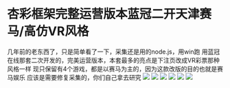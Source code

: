# 杏彩框架完整运营版本蓝冠二开天津赛马/高仿VR风格

几年前的老东西了，只是简单看了一下，采集还是用的node.js，用win跑
用蓝冠在线那套二次开发的，完美运营版本，本套最多的亮点是下注页改成VR彩票那种风格一样
现只保留有4个游戏，都是以赛马为主的，因为这款改版的目的也就是赛马娱乐
应该是需要修复采集的，你们自己拿去研究
[![](https://wukongymw.com/wp-content/uploads/2022/11/1667296462-598dd15945ae788.png)](https://wukongymw.com/wp-content/uploads/2022/11/1667296462-598dd15945ae788.png)
[![](https://wukongymw.com/wp-content/uploads/2022/11/1667296461-a5ac2016eb500df.png)](https://wukongymw.com/wp-content/uploads/2022/11/1667296461-a5ac2016eb500df.png)
[![](https://wukongymw.com/wp-content/uploads/2022/11/1667296460-a79bb7a3804f1f1.png)](https://wukongymw.com/wp-content/uploads/2022/11/1667296460-a79bb7a3804f1f1.png)
[![](https://wukongymw.com/wp-content/uploads/2022/11/1667296459-296c1ca6c9b3766.png)](https://wukongymw.com/wp-content/uploads/2022/11/1667296459-296c1ca6c9b3766.png)
[![](https://wukongymw.com/wp-content/uploads/2022/11/1667296456-00c8a2d2cda08ea.png)](https://wukongymw.com/wp-content/uploads/2022/11/1667296456-00c8a2d2cda08ea.png)
[![](https://wukongymw.com/wp-content/uploads/2022/11/1667296455-14819bdf435c3a1.png)](https://wukongymw.com/wp-content/uploads/2022/11/1667296455-14819bdf435c3a1.png)
